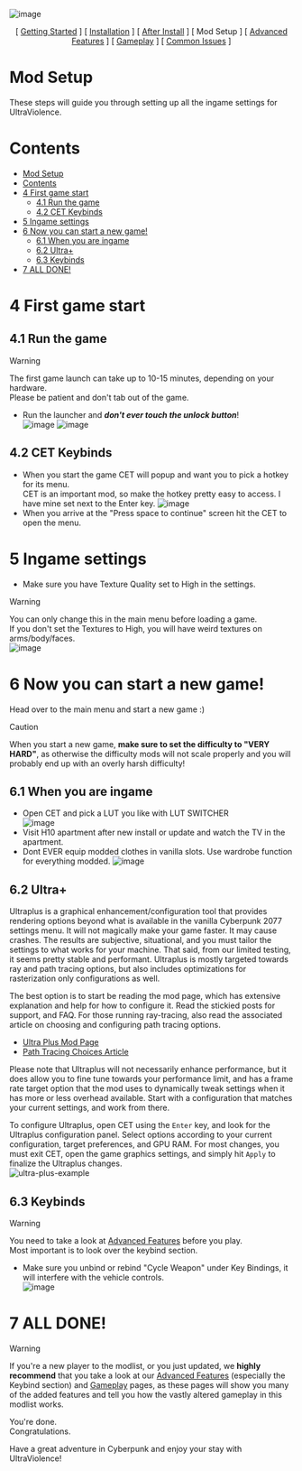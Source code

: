 ![image](/img/UV_title.png)


<p align="center">
[ <a href="https://github.com/Gallahorn/Ultraviolence/blob/main/README.md">Getting Started</a> ]
[ <a href="https://github.com/Gallahorn/Ultraviolence/blob/main/Installation.md">Installation</a> ]
[ <a href="https://github.com/Gallahorn/Ultraviolence/blob/main/PostInstall.md">After Install</a> ]
[ Mod Setup ]
[ <a href="https://github.com/Gallahorn/Ultraviolence/blob/main/AdvancedFeatures.md">Advanced Features</a> ]
[ <a href="https://github.com/Gallahorn/Ultraviolence/blob/main/Gameplay.md">Gameplay</a> ]
[ <a href="https://github.com/Gallahorn/Ultraviolence/blob/main/CommonIssues.md">Common Issues</a> ]
</p>

# Mod Setup
These steps will guide you through setting up all the ingame settings for UltraViolence.

# Contents
- [Mod Setup](#mod-setup)
- [Contents](#contents)
- [4 First game start](#4-first-game-start)
  - [4.1 Run the game](#41-run-the-game)
  - [4.2 CET Keybinds](#42-cet-keybinds)
- [5 Ingame settings](#5-ingame-settings)
- [6 Now you can start a new game!](#6-now-you-can-start-a-new-game)
  - [6.1 When you are ingame](#61-when-you-are-ingame)
  - [6.2 Ultra+](#62-ultra)
  - [6.3 Keybinds](#63-keybinds)
- [7 ALL DONE!](#7-all-done)

# 4 First game start

## 4.1 Run the game

> [!WARNING]
> The first game launch can take up to 10-15 minutes, depending on your hardware.  
> Please be patient and don't tab out of the game.

- Run the launcher and ***don't ever touch the unlock button***!  
![image](img/modsetup/mo2_donttouch.png)
![image](img/modsetup/mo2_rungame.png)

## 4.2 CET Keybinds
- When you start the game CET will popup and want you to pick a hotkey for its menu.  
CET is an important mod, so make the hotkey pretty easy to access. I have mine set next to the Enter key.
![image](img/modsetup/cet_keybind.png)
- When you arrive at the "Press space to continue" screen hit the CET to open the menu.  

# 5 Ingame settings
- Make sure you have Texture Quality set to High in the settings.  
> [!WARNING]
> You can only change this in the main menu before loading a game.  
> If you don't set the Textures to High, you will have weird textures on arms/body/faces.  
![image](/img/modsetup/texturequality.png)


# 6 Now you can start a new game!
Head over to the main menu and start a new game :)

> [!CAUTION]
> When you start a new game, **__make sure to set the difficulty to "VERY HARD"__**, as otherwise the difficulty mods will not scale properly and you will probably end up with an overly harsh difficulty!


## 6.1 When you are ingame
- Open CET and pick a LUT you like with LUT SWITCHER  
![image](https://github.com/user-attachments/assets/90d64c4c-7fe2-4807-ad7f-64e58e183e28)
- Visit H10 apartment after new install or update and watch the TV in the apartment.
- Dont EVER equip modded clothes in vanilla slots. Use wardrobe function for everything modded.
![image](https://github.com/user-attachments/assets/280ad3d2-3a0d-4cdd-abe0-efcfda5b37a8)


## 6.2 Ultra+
Ultraplus is a graphical enhancement/configuration tool that provides rendering options beyond what is available in the vanilla Cyberpunk 2077 settings menu. It will not magically make your game faster. It may cause crashes. The results are subjective, situational, and you must tailor the settings to what works for your machine. That said, from our limited testing, it seems pretty stable and performant. Ultraplus is mostly targeted towards ray and path tracing options, but also includes optimizations for rasterization only configurations as well.

The best option is to start be reading the mod page, which has extensive explanation and help for how to configure it. Read the stickied posts for support, and FAQ. For those running ray-tracing, also read the associated article on choosing and configuring path tracing options.

- [Ultra Plus Mod Page](https://www.nexusmods.com/cyberpunk2077/mods/10490)
- [Path Tracing Choices Article](https://www.nexusmods.com/cyberpunk2077/articles/1027)

Please note that Ultraplus will not necessarily enhance performance, but it does allow you to fine tune towards your performance limit, and has a frame rate target option that the mod uses to dynamically tweak settings when it has more or less overhead available. Start with a configuration that matches your current settings, and work from there.

To configure Ultraplus, open CET using the `Enter` key, and look for the Ultraplus configuration panel. Select options according to your current configuration, target preferences, and GPU RAM. For most changes, you must exit CET, open the game graphics settings, and simply hit `Apply` to finalize the Ultraplus changes.  
![ultra-plus-example](img/modsetup/ultraplus.png)


## 6.3 Keybinds
> [!WARNING] 
> You need to take a look at [Advanced Features](AdvancedFeatures.md) before you play.  
  Most important is to look over the keybind section.

- Make sure you unbind or rebind "Cycle Weapon" under Key Bindings, it will interfere with the vehicle controls.  
![image](img/modsetup/weaponkeybind.png)


# 7 ALL DONE!
> [!WARNING]
> If you're a new player to the modlist, or you just updated, we **__highly recommend__** that you take a look at our [Advanced Features](AdvancedFeatures.md) (especially the Keybind section) and [Gameplay](Gameplay.md) pages, as these pages will show you many of the added features and tell you how the vastly altered gameplay in this modlist works.

You're done.  
Congratulations.  

Have a great adventure in Cyberpunk and enjoy your stay with UltraViolence!
